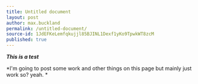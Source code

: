 ```yaml
---
title: Untitled document
layout: post
author: max.buckland
permalink: /untitled-document/
source-id: 1JdEFKeLemfqkujjl85BJINL1Dexf1yKo9TpwkWT8zcM
published: true
---
```

**_This is a test_**

*I'm going to post some work and other things on this page but mainly just work so? yeah. *

